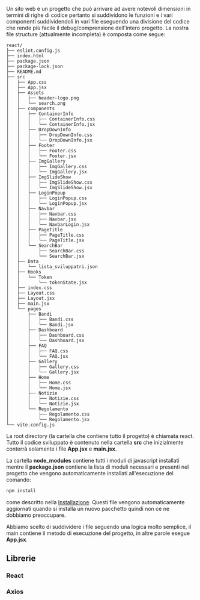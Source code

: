 Un sito web è un progetto che può arrivare ad avere notevoli dimensioni in termini di righe di codice pertanto si suddividono le funzioni e i vari componenti suddividendoli in vari file eseguendo una divisione del codice che rende più facile il debug/comprensione dell'intero progetto. La nostra file structure (attualmente incompleta) è composta come segue:
```
react/
├── eslint.config.js
├── index.html
├── package.json
├── package-lock.json
├── README.md
├── src
│   ├── App.css
│   ├── App.jsx
│   ├── Assets
│   │   ├── header-logo.png
│   │   └── search.png
│   ├── components
│   │   ├── ContainerInfo
│   │   │   ├── ContainerInfo.css
│   │   │   └── ContainerInfo.jsx
│   │   ├── DropDownInfo
│   │   │   ├── DropDownInfo.css
│   │   │   └── DropDownInfo.jsx
│   │   ├── Footer
│   │   │   ├── Footer.css
│   │   │   └── Footer.jsx
│   │   ├── ImgGallery
│   │   │   ├── ImgGallery.css
│   │   │   └── ImgGallery.jsx
│   │   ├── ImgSlideShow
│   │   │   ├── ImgSlideShow.css
│   │   │   └── ImgSlideShow.jsx
│   │   ├── LoginPopup
│   │   │   ├── LoginPopup.css
│   │   │   └── LoginPopup.jsx
│   │   ├── Navbar
│   │   │   ├── Navbar.css
│   │   │   ├── Navbar.jsx
│   │   │   └── NavbarLogin.jsx
│   │   ├── PageTitle
│   │   │   ├── PageTitle.css
│   │   │   └── PageTitle.jsx
│   │   └── SearchBar
│   │       ├── SearchBar.css
│   │       └── SearchBar.jsx
│   ├── Data
│   │   └── lista_sviluppatri.json
│   ├── Hooks
│   │   └── Token
│   │       └── tokenState.jsx
│   ├── index.css
│   ├── Layout.css
│   ├── Layout.jsx
│   ├── main.jsx
│   └── pages
│       ├── Bandi
│       │   ├── Bandi.css
│       │   └── Bandi.jsx
│       ├── Dashboard
│       │   ├── Dashboard.css
│       │   └── Dashboard.jsx
│       ├── FAQ
│       │   ├── FAQ.css
│       │   └── FAQ.jsx
│       ├── Gallery
│       │   ├── Gallery.css
│       │   └── Gallery.jsx
│       ├── Home
│       │   ├── Home.css
│       │   └── Home.jsx
│       ├── Notizie
│       │   ├── Notizie.css
│       │   └── Notizie.jsx
│       └── Regolamento
│           ├── Regolamento.css
│           └── Regolamento.jsx
└── vite.config.js
```
La root directory (la cartella che contiene tutto il progetto) è chiamata react.
Tutto il codice sviluppato è contenuto nella cartella **src** che inizialmente conterrà solamente i file **App.jsx** e **main.jsx**.

La cartella **node_modules** contiene tutti i moduli di javascript installati mentre il **package.json** contiene la lista di moduli necessari e presenti nel progetto che vengono automaticamente installati all'esecuzione del comando:
```bash
npm install
```
come descritto nella [Installazione](Installazione.md). Questi file vengono automaticamente aggiornati quando si installa un nuovo pacchetto quindi non ce ne dobbiamo preoccupare.

Abbiamo scelto di suddividere i file seguendo una logica molto semplice, il main contiene il metodo di esecuzione del progetto, in altre parole esegue **App.jsx**.

## Librerie
### React
### Axios


